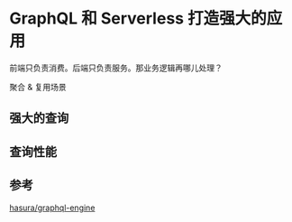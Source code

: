 # GraphQL 和 Serverless 打造强大的应用

前端只负责消费。后端只负责服务。那业务逻辑再哪儿处理？

聚合 & 复用场景


## 强大的查询


## 查询性能


## 参考

[hasura/graphql-engine](https://github.com/hasura/graphql-engine/)